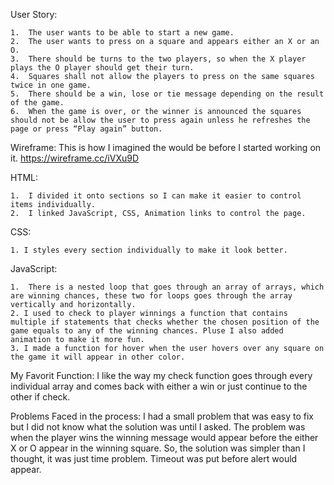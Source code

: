 User Story:

    1.	The user wants to be able to start a new game. 
    2.	The user wants to press on a square and appears either an X or an O.
    3.	There should be turns to the two players, so when the X player plays the O player should get their turn. 
    4.	Squares shall not allow the players to press on the same squares twice in one game.
    5.	There should be a win, lose or tie message depending on the result of the game. 
    6.	When the game is over, or the winner is announced the squares should not be allow the user to press again unless he refreshes the page or press “Play again” button.

Wireframe:
    This is how I imagined the would be before I started working on it.   https://wireframe.cc/iVXu9D


HTML:

    1.	I divided it onto sections so I can make it easier to control items individually.
    2.	I linked JavaScript, CSS, Animation links to control the page.

CSS:


    1. I styles every section individually to make it look better.

JavaScript:


    1.	There is a nested loop that goes through an array of arrays, which are winning chances, these two for loops goes through the array vertically and horizontally.
    2. I used to check to player winnings a function that contains multiple if statements that checks whether the chosen position of the game equals to any of the winning chances. Pluse I also added animation to make it more fun.
    3. I made a function for hover when the user hovers over any square on the game it will appear in other color.

My Favorit Function: 
    I like the way my check function goes through every individual array and comes back with either a win or just continue to the other if check.

Problems Faced in the process:
    I had a small problem that was easy to fix but I did not know what the solution was until I asked. The problem was when the player wins the winning message would appear before the either X or O appear in the winning square. So, the solution was simpler than I thought, it was just time problem. Timeout was put before alert would appear. 
